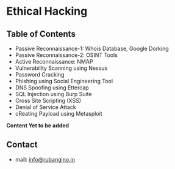 # Ethical Hacking

## Table of Contents

- Passive Reconnaissance-1: Whois Database, Google Dorking
- Passive Reconnaissance-2: OSINT Tools
- Active Reconnaissance: NMAP
- Vulnerability Scanning using Nessus
- Password Cracking
- Phishing using Social Engineering Tool
- DNS Spoofing using Ettercap
- SQL Injection using Burp Suite
- Cross Site Scripting (XSS)
- Denial of Service Attack
- cReating Payload using Metasploit

**Content Yet to be added**

## Contact 
- mail: info@rubangino.in
